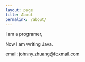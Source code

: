 ```yaml
---
layout: page
title: About
permalink: /about/
---
```


I am a programer,

Now I am writing Java.

email:  johnny.zhuang@foxmail.com